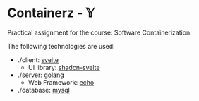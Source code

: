 # Containerz - 𝕐
Practical assignment for the course: Software Containerization.

The following technologies are used:
- ./client: [svelte](https://svelte.dev/)
  - UI library: [shadcn-svelte](https://www.shadcn-svelte.com/)
- ./server: [golang](https://go.dev/)
  - Web Framework: [echo](https://echo.labstack.com/)
- ./database: [mysql](https://www.mysql.com/)


